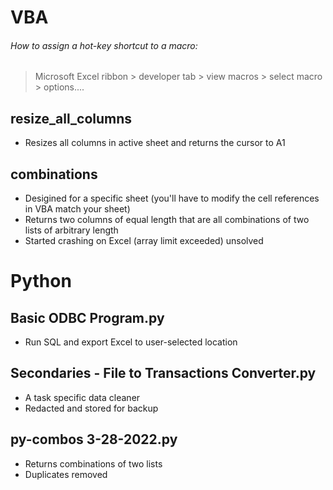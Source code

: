 # VBA
###### How to assign a hot-key shortcut to a macro:
> Microsoft Excel ribbon > developer tab > view macros > select macro > options....

## resize_all_columns
- Resizes all columns in active sheet and returns the cursor to A1

## combinations
- Desigined for a specific sheet (you'll have to modify the cell references in VBA match your sheet)
- Returns two columns of equal length that are all combinations of two lists of arbitrary length
- Started crashing on Excel (array limit exceeded) unsolved

# Python
## Basic ODBC Program.py
- Run SQL and export Excel to user-selected location

## Secondaries - File to Transactions Converter.py
- A task specific data cleaner
- Redacted and stored for backup

## py-combos 3-28-2022.py
- Returns combinations of two lists
- Duplicates removed
